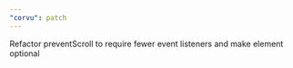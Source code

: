 ```yaml
---
"corvu": patch
---
```


Refactor preventScroll to require fewer event listeners and make element optional
